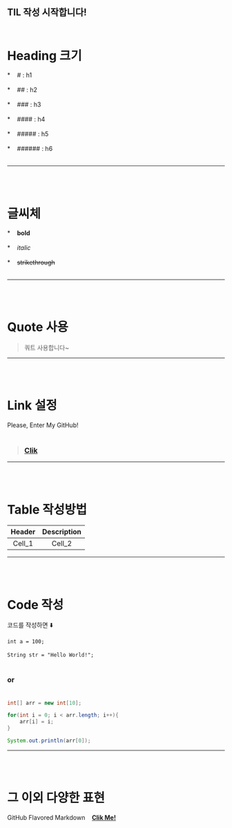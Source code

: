 ## TIL 작성 시작합니다!<br></br>

# Heading 크기

*&nbsp;&nbsp;&nbsp; #  : h1<br></br>
*&nbsp;&nbsp;&nbsp; ##  : h2<br></br>
*&nbsp;&nbsp;&nbsp; ###  : h3<br></br>
*&nbsp;&nbsp;&nbsp; ####  : h4<br></br>
*&nbsp;&nbsp;&nbsp; #####  : h5<br></br>
*&nbsp;&nbsp;&nbsp; ######  : h6<br></br>

---
<br></br>

# 글씨체

*&nbsp;&nbsp;&nbsp; **bold**<br></br>
*&nbsp;&nbsp;&nbsp; *italic*<br></br>
*&nbsp;&nbsp;&nbsp; ~~strikethrough~~<br></br>

---
<br></br>

# Quote 사용
>쿼트 사용합니다~

---
<br></br>

# Link 설정
Please, Enter My GitHub!<br></br>
> ### [**Clik**](https://github.com/IMLDG)

---
<br></br>

# Table 작성방법
|Header|Description|
|:--:|:--:|
|Cell_1|Cell_2|
 <!-- ':'가 왼쪽이면 왼쪽정렬 오른쪽이면 오른쪽 정렬, 양쪽은 가운데 정렬!-->

---
<br></br>

 # Code 작성
 코드를 작성하면 ⬇️<br></br>
 `int a = 100;`<br></br>
 `String str = "Hello World!";`<br></br>
 ### or<br></br>

 ```java
 int[] arr = new int[10];

 for(int i = 0; i < arr.length; i++){
     arr[i] = i;
 }

 System.out.println(arr[0]);
 ```

---
<br></br>

# 그 이외 다양한 표현

GitHub Flavored Markdown &nbsp;&nbsp;&nbsp;[**Clik Me!**](https://docs.github.com/en/github/writing-on-github)